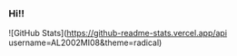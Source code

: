 ### Hi!!
![GitHub Stats](https://github-readme-stats.vercel.app/api username=AL2002MI08&theme=radical)
